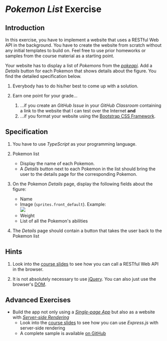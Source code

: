 # *Pokemon List* Exercise


## Introduction

In this exercise, you have to implement a website that uses a RESTful Web API in the background. You have to create the website from scratch without any initial templates to build on. Feel free to use prior homeworks or samples from the course material as a starting point.

Your website has to display a list of *Pokemons* from the [*pokeapi*](https://pokeapi.co/). Add a *Details* button for each Pokemon that shows details about the figure. You find the detailed specification below.

1. Everybody has to do his/her best to come up with a solution.

1. Earn one point for your grade...
   1. ...if you create an *GitHub Issue* in your *GitHub Classroom* containing a link to the website that I can test over the Internet **and**
   1. ...if you format your website using the [Bootstrap CSS Framework](https://getbootstrap.com/).


## Specification

1. You have to use *TypeScript* as your programming language.

1. Pokemon list
   * Display the name of each Pokemon.
   * A *Details* button next to each Pokemon in the list should bring the user to the details page for the corresponding Pokemon.

1. On the Pokemon *Details* page, display the following fields about the figure:
   * Name
   * Image (`sprites.front_default`). Example:<br/>
     <img src="https://raw.githubusercontent.com/PokeAPI/sprites/master/sprites/pokemon/1.png" />
   * Weight
   * List of all the Pokemon's abilities

1. The *Details* page should contain a button that takes the user back to the Pokemon list


## Hints

1. Look into the [course slides](https://rstropek.github.io/ts-angular-workshop/#/8/6) to see how you can call a RESTful Web API in the browser.

1. It is not absolutely necessary to use [jQuery](https://jquery.com/). You can also just use the browser's [DOM](https://developer.mozilla.org/en-US/docs/Web/API/Document_Object_Model/Introduction).


## Advanced Exercises

* Build the app not only using a [*Single-page App*](https://rstropek.github.io/ts-angular-workshop/#/8/27) but also as a website with [*Server-side Rendering*](https://rstropek.github.io/ts-angular-workshop/#/8/25)
  * Look into the [course slides](https://rstropek.github.io/ts-angular-workshop/#/8/29) to see how you can use *Express.js* with server-side rendering
  * A complete sample is available [on GitHub](https://github.com/rstropek/ts-angular-workshop/tree/master/rest-fundamentals/0060-express-server-side-html)
